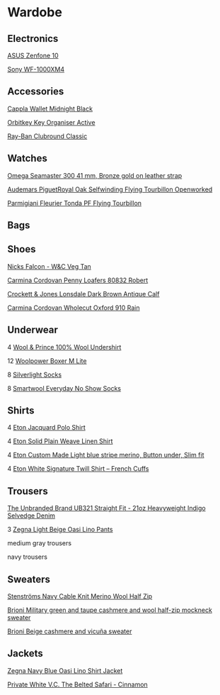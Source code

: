 # Wardobe

## Electronics

[ASUS Zenfone 10](https://www.asus.com/se/mobile-handhelds/phones/zenfone/zenfone-10/)

[Sony WF-1000XM4](https://www.sony.se/electronics/truly-wireless/wf-1000xm4)

## Accessories

[Cappla Wallet Midnight Black](https://cappla.com/collections/wallets/products/midnight-black)

[Orbitkey Key Organiser Active](https://www.orbitkey.com/collections/key-organiser/products/orbitkey-2-0-active?variant=8198980993120)

[Ray-Ban Clubround Classic](https://www.ray-ban.com/sweden/sunglasses/RB4246%20UNISEX%20clubround%20classic-svart/8053672559682)

## Watches

[Omega Seamaster 300 41 mm, Bronze gold on leather strap](https://www.omegawatches.com/en-se/watch-omega-seamaster-300-co-axial-master-chronometer-41-mm-23492412110001)

[Audemars PiguetRoyal Oak Selfwinding Flying Tourbillon Openworked](https://www.audemarspiguet.com/com/en/watch-collection/royal-oak/26735SG.OO.1320SG.01.html)

[Parmigiani Fleurier Tonda PF Flying Tourbillon](https://www.parmigiani.com/en/watches/tonda-pf-flying-tourbillon-platinum-blue/)

## Bags

## Shoes

[Nicks Falcon - W&C Veg Tan](https://nicksboots.com/falcon-boot-wc/)

[Carmina Cordovan Penny Loafers 80832 Robert](https://www.carminashoemaker.com/se/en/penny-loafer-burgundy-cordovan-80832)

[Crockett & Jones Lonsdale Dark Brown Antique Calf](https://eu.crockettandjones.com/collections/lonsdale/products/lonsdale-darkbrown-calf)

[Carmina Cordovan Wholecut Oxford 910 Rain](https://www.carminashoemaker.com/se/en/oxford-cordovan-black-910)

## Underwear

4 [Wool & Prince 100% Wool Undershirt](https://woolandprince.com/products/natural-white-v-neck-undershirt)

12 [Woolpower Boxer M Lite](https://woolpower.se/shop/produkt/boxer-ms-lite/)

8 [Silverlight Socks](https://silverlight.store/product/silverlight-socks/)

8 [Smartwool Everyday No Show Socks](https://www.smartwool.com/en-us/wool-apparel-and-socks/everyday-socks/everyday-no-show-socks/SW001995.html?dwvar_SW001995_size=M&dwvar_SW001995_color=122)

## Shirts

4 [Eton Jacquard Polo Shirt](https://www.etonshirts.com/us/en/product/dark-green-diamond-jaquard-polo-shirt)

4 [Eton Solid Plain Weave Linen Shirt](https://www.etonshirts.com/us/en/product/white-band-collar-linen-shirt)

4 [Eton Custom Made Light blue stripe merino, Button under, Slim fit](https://www.etonshirts.com/us/en/category/custom-made)

4 [Eton White Signature Twill Shirt – French Cuffs](https://www.etonshirts.com/us/en/product/white-french-cuff-shirt)

## Trousers

[The Unbranded Brand UB321 Straight Fit - 21oz Heavyweight Indigo Selvedge Denim](https://theunbrandedbrand.com/products/ub321-straight-fit-heavyweight-21oz-indigo-selvedge)

3 [Zegna Light Beige Oasi Lino Pants](https://www.zegna.com/se-en/ready-to-wear/pants/product.light-beige-oasi-lino-pants.31045612/)

medium gray trousers

navy trousers

## Sweaters

[Stenströms Navy Cable Knit Merino Wool Half Zip](https://stenstroms.com/se/men/category/knitwear-sweatshirts/navy-cable-knit-merino-half-zip?att=TA==)

[Brioni Military green and taupe cashmere and wool half-zip mockneck sweater](https://www.brioni.com/en/us/pr/military-green-and-taupe-cashmere-and-wool-half-zip-mockneck-sweater-UMS70LOCK123230?from=search)

[Brioni Beige cashmere and vicuña sweater](https://www.brioni.com/en/us/pr/beige-cashmere-and-vicuna-sweater-UMQ90LO1K119700?from=search)

## Jackets

[Zegna Navy Blue Oasi Lino Shirt Jacket](https://www.zegna.com/se-en/ready-to-wear/blazers/product.navy-blue-oasi-lino-shirt-jacket.30317129/)

[Private White V.C. The Belted Safari - Cinnamon](https://www.privatewhitevc.com/products/the-belted-safari-cinnamon)
